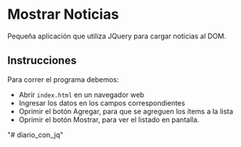 # Mostrar Noticias

Pequeña aplicación que utiliza JQuery para cargar noticias
al DOM.



## Instrucciones

Para correr el programa debemos:

- Abrir `index.html` en un navegador web
- Ingresar los datos en los campos correspondientes
- Oprimir el botón Agregar, para que se agreguen los ítems a la lista
- Oprimir el botón Mostrar, para ver el listado en pantalla.





"# diario_con_jq" 
